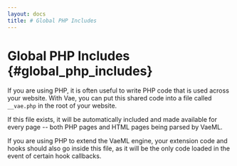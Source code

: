 ```yaml
---
layout: docs
title: # Global PHP Includes
---
```


# Global PHP Includes {#global_php_includes}

If you are using PHP, it is often useful to write PHP code that is used
across your website. With Vae, you can put this shared code into a file
called `__vae.php` in the root of your website.

If this file exists, it will be automatically included and made
available for every page -- both PHP pages and HTML pages being parsed
by VaeML.

If you are using PHP to extend the VaeML engine, your extension code and
hooks should also go inside this file, as it will be the only code
loaded in the event of certain hook callbacks.
